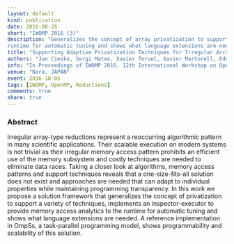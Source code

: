 ```yaml
---
layout: default
kind: publication
date: 2016-08-26
short: "IWOMP 2016 (3)"
description: "Generalizes the concept of array privatization to support a variety of array reduction techniques, implements an inspector-executor to provide memory access analytics to the
runtime for automatic tuning and shows what language extensions are needed."
title: "Supporting Adaptive Privatization Techniques for Irregular Array Reductions in Task-Parallel Programming Models"
authors: "Jan Ciesko, Sergi Mateo, Xavier Teruel, Xavier Martorell, Eduard Ayguadé and Jesús Labarta"
info: "In Proceedings of IWOMP 2016. 12th International Workshop on OpenMP. (p. 336-349)"
venue: "Nara, JAPAN"
event: 2016-10-05
tags: [IWOMP, OpenMP, Reductions]
comments: true
share: true
---
```

### Abstract
Irregular array-type reductions represent a reoccurring algorithmic pattern in
many scientific applications. Their scalable execution on modern systems is not
trivial as their irregular memory access pattern prohibits an efficient use of
the memory subsystem and costly techniques are needed to eliminate data races.
Taking a closer look at algorithms, memory access patterns and support
techniques reveals that a one-size-fits-all solution does not exist and
approaches are needed that can adapt to individual properties while maintaining
programming transparency. In this work we propose a solution framework that
generalizes the concept of privatization to support a variety of techniques,
implements an inspector-executor to provide memory access analytics to the
runtime for automatic tuning and shows what language extensions are needed. A
reference implementation in OmpSs, a task-parallel programming model, shows
programmability and scalability of this solution.

